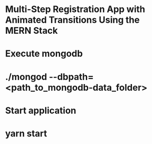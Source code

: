 # Multi-Step Registration App with Animated Transitions Using the MERN Stack

# Execute mongodb
# ./mongod --dbpath=<path_to_mongodb-data_folder>

# Start application
# yarn start
